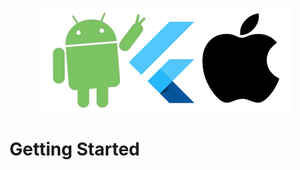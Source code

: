 <p align = "center">
<img src="/repassets/images/AndroidFlutteriOS_400x167.png")
</p>
</hmtl>

# Getting Started

